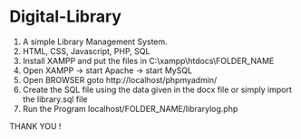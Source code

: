 # Digital-Library
1. A simple Library Management System.
2. HTML, CSS, Javascript, PHP, SQL
3. Install XAMPP and put the files in C:\xampp\htdocs\FOLDER_NAME
4. Open XAMPP -> start Apache -> start MySQL
5. Open BROWSER goto   http://localhost/phpmyadmin/
6. Create the SQL file using the data given in the docx file or simply import the library.sql file
7. Run the Program     localhost/FOLDER_NAME/librarylog.php



THANK YOU !
